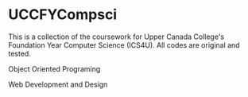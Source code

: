 # UCCFYCompsci
This is a collection of the coursework for Upper Canada College's Foundation Year Computer Science (ICS4U).
All codes are original and tested.

Object Oriented Programing

Web Development and Design

